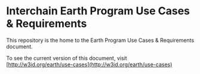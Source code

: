 # Interchain Earth Program Use Cases & Requirements

This repository is the home to the Earth Program Use Cases & Requirements document.

To see the current version of this document, visit [http://w3id.org/earth/use-cases](http://w3id.org/earth/use-cases)

